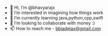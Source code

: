 - 👋 Hi, I’m @bhavyarajx
- 👀 I’m interested in imagining how things work
- 🌱 I’m currently learning java,python,cpp,swift
- 💞️ I’m looking to collaborate with money :)
- 📫 How to reach me - bbjadejax@gmail.com

<!---
bhavyarajx/bhavyarajx is a ✨ special ✨ repository because its `README.md` (this file) appears on your GitHub profile.
You can click the Preview link to take a look at your changes.
--->
